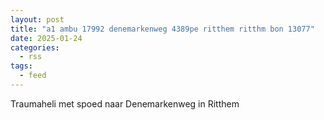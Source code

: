 ```yaml
---
layout: post
title: "a1 ambu 17992 denemarkenweg 4389pe ritthem ritthm bon 13077"
date: 2025-01-24
categories: 
  - rss
tags: 
  - feed
---
```


Traumaheli met spoed naar Denemarkenweg in Ritthem
